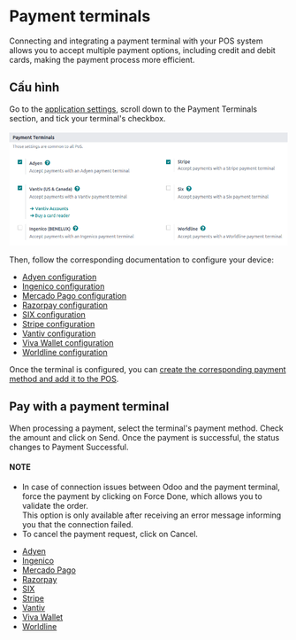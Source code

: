 # Payment terminals

Connecting and integrating a payment terminal with your POS system allows you to accept multiple
payment options, including credit and debit cards, making the payment process more efficient.

<a id="terminals-configuration"></a>

## Cấu hình

Go to the [application settings](../configuration.md#configuration-settings), scroll down to the
Payment Terminals section, and tick your terminal's checkbox.

![checkbox in the settings to enable a payment terminal](../../../../_images/settings-pt.png)

Then, follow the corresponding documentation to configure your device:

- [Adyen configuration](terminals/adyen.md)
- [Ingenico configuration](terminals/ingenico.md)
- [Mercado Pago configuration](terminals/mercado_pago.md)
- [Razorpay configuration](terminals/razorpay.md)
- [SIX configuration](terminals/six.md)
- [Stripe configuration](terminals/stripe.md)
- [Vantiv configuration](terminals/vantiv.md)
- [Viva Wallet configuration](terminals/viva_wallet.md)
- [Worldline configuration](terminals/worldline.md)

Once the terminal is configured, you can [create the corresponding payment method and add it to
the POS](../payment_methods.md).

## Pay with a payment terminal

When processing a payment, select the terminal's payment method. Check the amount and
click on Send. Once the payment is successful, the status changes to Payment
Successful.

#### NOTE
- In case of connection issues between Odoo and the payment terminal, force the payment by
  clicking on Force Done, which allows you to validate the order.
  <br/>
  This option is only available after receiving an error message informing you that the
  connection failed.
  <br/>
- To cancel the payment request, click on Cancel.

* [Adyen](terminals/adyen.md)
* [Ingenico](terminals/ingenico.md)
* [Mercado Pago](terminals/mercado_pago.md)
* [Razorpay](terminals/razorpay.md)
* [SIX](terminals/six.md)
* [Stripe](terminals/stripe.md)
* [Vantiv](terminals/vantiv.md)
* [Viva Wallet](terminals/viva_wallet.md)
* [Worldline](terminals/worldline.md)
